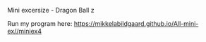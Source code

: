 Mini excersize - Dragon Ball z

Run my program here:
 https://mikkelabildgaard.github.io/All-mini-ex//miniex4

